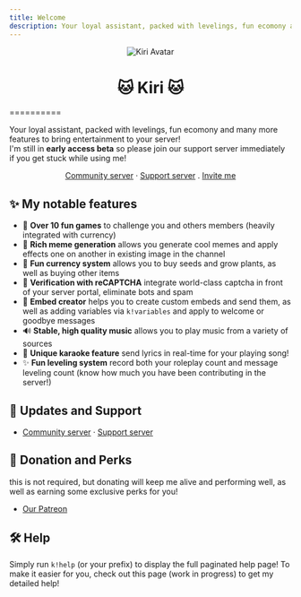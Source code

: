 ```yaml
---
title: Welcome
description: Your loyal assistant, packed with levelings, fun ecomony and many more features to bring entertainment to your server! 
---
```


<p align="center">
<img alt="Kiri Avatar" src="https://images-ext-2.discordapp.net/external/nMBpRYg6kCNJ8xBVcDQ_aJ8A3BZ48nEbfJBolKLAZiY/%3Fsize%3D4096/https/cdn.discordapp.com/avatars/859116638820761630/f923c6db761e8751bf112488c37dafc5.png?width=100&height=100" />
</p>

<h1><center>🐱 Kiri 🐱</center></h1>
==========

Your loyal assistant, packed with levelings, fun ecomony and many more features to bring entertainment to your server!  
I'm still in **early access beta** so please join our support server immediately if you get stuck while using me!  
  
<center><a href="https://discord.gg/D6rWrvS">Community server</a> · <a href="https://discord.gg/kJRAjMyEkY">Support server</a> . <a href="https://discord.com/api/oauth2/authorize?client_id=859116638820761630&permissions=4294831607&scope=bot%20applications.commands">Invite me</a></center>
  

✨ My notable features
---------------------

* 🏓 **Over 10 fun games** to challenge you and others members (heavily integrated with currency)
* 🎨 **Rich meme generation** allows you generate cool memes and apply effects one on another in existing image in the channel
* 📜 **Fun currency system** allows you to buy seeds and grow plants, as well as buying other items
* 🔢 **Verification with reCAPTCHA** integrate world-class captcha in front of your server portal, eliminate bots and spam
* 📜 **Embed creator** helps you to create custom embeds and send them, as well as adding variables via `k!variables` and apply to welcome or goodbye messages
* 🔊 **Stable, high quality music** allows you to play music from a variety of sources
* 📢 **Unique karaoke feature** send lyrics in real-time for your playing song!
* ✨ **Fun leveling system** record both your roleplay count and message leveling count (know how much you have been contributing in the server!)

📢 Updates and Support
----------------------

* [Community server](https://discord.gg/D6rWrvS) · [Support server](https://discord.gg/kJRAjMyEkY)

🤗 Donation and Perks
---------------------

this is not required, but donating will keep me alive and performing well, as well as earning some exclusive perks for you!

* [Our Patreon](https://www.patreon.com/kiridiscord)

🛠️ Help
--------

Simply run `k!help` (or your prefix) to display the full paginated help page! To make it easier for you, check out this page (work in progress) to get my detailed help!